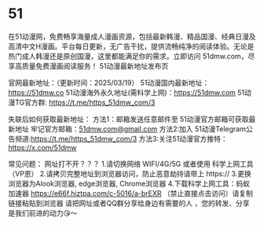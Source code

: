 # 51
在51动漫网，免费畅享海量成人漫画资源，包括最新韩漫、精品国漫、经典日漫及高清中文H漫画。平台每日更新，无广告干扰，提供流畅纯净的阅读体验。无论是热门成人韩漫还是原创国漫，这里都能满足你的需求。立即访问 51dmw.com，尽享高质量免费漫画阅读服务！
51动漫最新地址发布页

官网最新地址：（更新时间：2025/03/19）
51动漫国内最新地址：https://51dmw.co
51动漫海外永久地址(需科学上网)：https://51dmw.com
51动漫TG官方群: https://t.me/https_51dmw_com/3

失联后如何获取最新地址：
方法1：邮箱发送任意邮件至 51动漫官方邮箱可获取最新地址
牢记官方邮箱：51dmw.com@gmail.com
方法2:加入 51动漫Telegram公告频道:https://t.me/https_51dmw_com/3
方法3:关注51动漫官方推特：https://x.com/51dmw

常见问题：
网址打不开？？？
1.请切换网络 WIFI/4G/5G 或者使用 科学上网工具（VP恩）
2.请拷贝完整地址到浏览器访问，防止恶意劫持请带上 https://
3.更换浏览器为Alook浏览器, edge浏览器, Chrome浏览器
4.下载科学上网工具：蚂蚁加速器 https://e66f.hiztpa.com/c-5016/a-brEXR （禁止直接点击访问）请复制链接粘贴到浏览器
请把网址或者QQ群分享给身边有需要的人 ，您的转发、分享是我们前进的动力😘～
